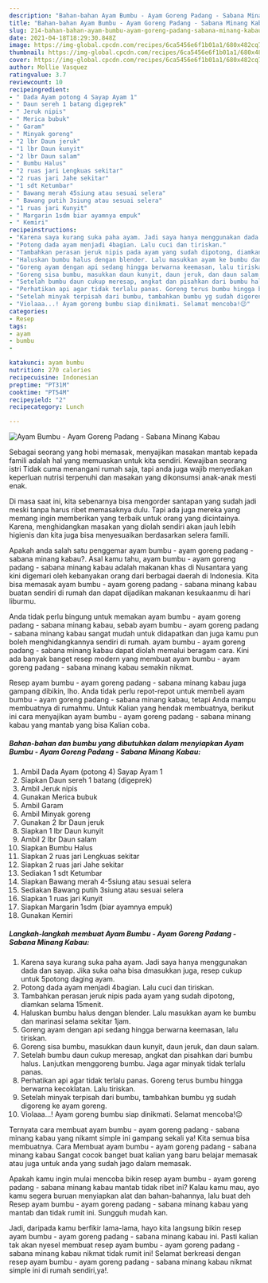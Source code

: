 ```yaml
---
description: "Bahan-bahan Ayam Bumbu - Ayam Goreng Padang - Sabana Minang Kabau yang lezat dan Mudah Dibuat"
title: "Bahan-bahan Ayam Bumbu - Ayam Goreng Padang - Sabana Minang Kabau yang lezat dan Mudah Dibuat"
slug: 214-bahan-bahan-ayam-bumbu-ayam-goreng-padang-sabana-minang-kabau-yang-lezat-dan-mudah-dibuat
date: 2021-04-18T18:29:30.848Z
image: https://img-global.cpcdn.com/recipes/6ca5456e6f1b01a1/680x482cq70/ayam-bumbu-ayam-goreng-padang-sabana-minang-kabau-foto-resep-utama.jpg
thumbnail: https://img-global.cpcdn.com/recipes/6ca5456e6f1b01a1/680x482cq70/ayam-bumbu-ayam-goreng-padang-sabana-minang-kabau-foto-resep-utama.jpg
cover: https://img-global.cpcdn.com/recipes/6ca5456e6f1b01a1/680x482cq70/ayam-bumbu-ayam-goreng-padang-sabana-minang-kabau-foto-resep-utama.jpg
author: Mollie Vasquez
ratingvalue: 3.7
reviewcount: 10
recipeingredient:
- " Dada Ayam potong 4 Sayap Ayam 1"
- " Daun sereh 1 batang digeprek"
- " Jeruk nipis"
- " Merica bubuk"
- " Garam"
- " Minyak goreng"
- "2 lbr Daun jeruk"
- "1 lbr Daun kunyit"
- "2 lbr Daun salam"
- " Bumbu Halus"
- "2 ruas jari Lengkuas sekitar"
- "2 ruas jari Jahe sekitar"
- "1 sdt Ketumbar"
- " Bawang merah 45siung atau sesuai selera"
- " Bawang putih 3siung atau sesuai selera"
- "1 ruas jari Kunyit"
- " Margarin 1sdm biar ayamnya empuk"
- " Kemiri"
recipeinstructions:
- "Karena saya kurang suka paha ayam. Jadi saya hanya menggunakan dada dan sayap. Jika suka oaha bisa dmasukkan juga, resep cukup untuk 5potong daging ayam."
- "Potong dada ayam menjadi 4bagian. Lalu cuci dan tiriskan."
- "Tambahkan perasan jeruk nipis pada ayam yang sudah dipotong, diamkan selama 15menit."
- "Haluskan bumbu halus dengan blender. Lalu masukkan ayam ke bumbu dan marinasi selama sekitar 1jam."
- "Goreng ayam dengan api sedang hingga berwarna keemasan, lalu tiriskan."
- "Goreng sisa bumbu, masukkan daun kunyit, daun jeruk, dan daun salam."
- "Setelah bumbu daun cukup meresap, angkat dan pisahkan dari bumbu halus. Lanjutkan menggoreng bumbu. Jaga agar minyak tidak terlalu panas."
- "Perhatikan api agar tidak terlalu panas. Goreng terus bumbu hingga berwarna kecoklatan. Lalu tiriskan."
- "Setelah minyak terpisah dari bumbu, tambahkan bumbu yg sudah digoreng ke ayam goreng."
- "Violaaa...! Ayam goreng bumbu siap dinikmati. Selamat mencoba!😉"
categories:
- Resep
tags:
- ayam
- bumbu
- 

katakunci: ayam bumbu  
nutrition: 270 calories
recipecuisine: Indonesian
preptime: "PT31M"
cooktime: "PT54M"
recipeyield: "2"
recipecategory: Lunch

---
```



![Ayam Bumbu - Ayam Goreng Padang - Sabana Minang Kabau](https://img-global.cpcdn.com/recipes/6ca5456e6f1b01a1/680x482cq70/ayam-bumbu-ayam-goreng-padang-sabana-minang-kabau-foto-resep-utama.jpg)

Sebagai seorang yang hobi memasak, menyajikan masakan mantab kepada famili adalah hal yang memuaskan untuk kita sendiri. Kewajiban seorang istri Tidak cuma menangani rumah saja, tapi anda juga wajib menyediakan keperluan nutrisi terpenuhi dan masakan yang dikonsumsi anak-anak mesti enak.

Di masa  saat ini, kita sebenarnya bisa mengorder santapan yang sudah jadi meski tanpa harus ribet memasaknya dulu. Tapi ada juga mereka yang memang ingin memberikan yang terbaik untuk orang yang dicintainya. Karena, menghidangkan masakan yang diolah sendiri akan jauh lebih higienis dan kita juga bisa menyesuaikan berdasarkan selera famili. 



Apakah anda salah satu penggemar ayam bumbu - ayam goreng padang - sabana minang kabau?. Asal kamu tahu, ayam bumbu - ayam goreng padang - sabana minang kabau adalah makanan khas di Nusantara yang kini digemari oleh kebanyakan orang dari berbagai daerah di Indonesia. Kita bisa memasak ayam bumbu - ayam goreng padang - sabana minang kabau buatan sendiri di rumah dan dapat dijadikan makanan kesukaanmu di hari liburmu.

Anda tidak perlu bingung untuk memakan ayam bumbu - ayam goreng padang - sabana minang kabau, sebab ayam bumbu - ayam goreng padang - sabana minang kabau sangat mudah untuk didapatkan dan juga kamu pun boleh menghidangkannya sendiri di rumah. ayam bumbu - ayam goreng padang - sabana minang kabau dapat diolah memalui beragam cara. Kini ada banyak banget resep modern yang membuat ayam bumbu - ayam goreng padang - sabana minang kabau semakin nikmat.

Resep ayam bumbu - ayam goreng padang - sabana minang kabau juga gampang dibikin, lho. Anda tidak perlu repot-repot untuk membeli ayam bumbu - ayam goreng padang - sabana minang kabau, tetapi Anda mampu membuatnya di rumahmu. Untuk Kalian yang hendak membuatnya, berikut ini cara menyajikan ayam bumbu - ayam goreng padang - sabana minang kabau yang mantab yang bisa Kalian coba.

<!--inarticleads1-->

##### Bahan-bahan dan bumbu yang dibutuhkan dalam menyiapkan Ayam Bumbu - Ayam Goreng Padang - Sabana Minang Kabau:

1. Ambil  Dada Ayam (potong 4) Sayap Ayam 1
1. Siapkan  Daun sereh 1 batang (digeprek)
1. Ambil  Jeruk nipis
1. Gunakan  Merica bubuk
1. Ambil  Garam
1. Ambil  Minyak goreng
1. Gunakan 2 lbr Daun jeruk
1. Siapkan 1 lbr Daun kunyit
1. Ambil 2 lbr Daun salam
1. Siapkan  Bumbu Halus
1. Siapkan 2 ruas jari Lengkuas sekitar
1. Siapkan 2 ruas jari Jahe sekitar
1. Sediakan 1 sdt Ketumbar
1. Siapkan  Bawang merah 4-5siung atau sesuai selera
1. Sediakan  Bawang putih 3siung atau sesuai selera
1. Siapkan 1 ruas jari Kunyit
1. Siapkan  Margarin 1sdm (biar ayamnya empuk)
1. Gunakan  Kemiri




<!--inarticleads2-->

##### Langkah-langkah membuat Ayam Bumbu - Ayam Goreng Padang - Sabana Minang Kabau:

1. Karena saya kurang suka paha ayam. Jadi saya hanya menggunakan dada dan sayap. Jika suka oaha bisa dmasukkan juga, resep cukup untuk 5potong daging ayam.
1. Potong dada ayam menjadi 4bagian. Lalu cuci dan tiriskan.
1. Tambahkan perasan jeruk nipis pada ayam yang sudah dipotong, diamkan selama 15menit.
1. Haluskan bumbu halus dengan blender. Lalu masukkan ayam ke bumbu dan marinasi selama sekitar 1jam.
1. Goreng ayam dengan api sedang hingga berwarna keemasan, lalu tiriskan.
1. Goreng sisa bumbu, masukkan daun kunyit, daun jeruk, dan daun salam.
1. Setelah bumbu daun cukup meresap, angkat dan pisahkan dari bumbu halus. Lanjutkan menggoreng bumbu. Jaga agar minyak tidak terlalu panas.
1. Perhatikan api agar tidak terlalu panas. Goreng terus bumbu hingga berwarna kecoklatan. Lalu tiriskan.
1. Setelah minyak terpisah dari bumbu, tambahkan bumbu yg sudah digoreng ke ayam goreng.
1. Violaaa...! Ayam goreng bumbu siap dinikmati. Selamat mencoba!😉




Ternyata cara membuat ayam bumbu - ayam goreng padang - sabana minang kabau yang nikamt simple ini gampang sekali ya! Kita semua bisa membuatnya. Cara Membuat ayam bumbu - ayam goreng padang - sabana minang kabau Sangat cocok banget buat kalian yang baru belajar memasak atau juga untuk anda yang sudah jago dalam memasak.

Apakah kamu ingin mulai mencoba bikin resep ayam bumbu - ayam goreng padang - sabana minang kabau mantab tidak ribet ini? Kalau kamu mau, ayo kamu segera buruan menyiapkan alat dan bahan-bahannya, lalu buat deh Resep ayam bumbu - ayam goreng padang - sabana minang kabau yang mantab dan tidak rumit ini. Sungguh mudah kan. 

Jadi, daripada kamu berfikir lama-lama, hayo kita langsung bikin resep ayam bumbu - ayam goreng padang - sabana minang kabau ini. Pasti kalian tak akan nyesel membuat resep ayam bumbu - ayam goreng padang - sabana minang kabau nikmat tidak rumit ini! Selamat berkreasi dengan resep ayam bumbu - ayam goreng padang - sabana minang kabau nikmat simple ini di rumah sendiri,ya!.

